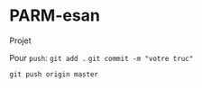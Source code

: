 # PARM-esan
Projet

Pour `push`:
`git add .`
`git commit -m "votre truc"`

`git push origin master`
